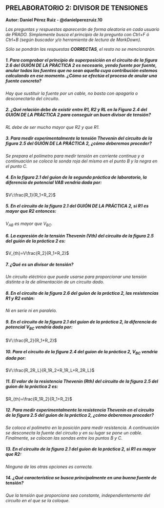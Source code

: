 ## PRELABORATORIO 2: DIVISOR DE TENSIONES

**Autor: Daniel Pérez Ruiz - @danielperezruiz.10**

*Las preguntas y respuestas aparecerán de forma aleatoria en cada usuario de PRADO. Simplemente busca el principio de la pregunta con Ctrl+F ó Ctrl+B (según buscador y/o herramienta de lectura de MarkDown).*

*Sólo se pondrán las respuestas **CORRECTAS**, el resto no se mencionarán.*

##### 1. **Para comprobar el principio de superposición en el circuito de la figura 2.6 del GUIÓN DE LA PRÁCTICA 2 es necesario, yendo fuente por fuente, anular todas las fuentes que no sean aquella cuya contribución estemos calculando en ese momento. ¿Cómo se efectúa el proceso de anular una fuente concreta?**

*Hay que sustituir la fuente por un cable, no basta con apagarla o desconectarla del circuito.*

##### 2. ¿Qué relación debe de existir entre R1, R2 y RL en la Figura 2.4 del GUIÓN DE LA PRÁCTICA 2 para conseguir un buen divisor de tensión?

*RL debe de ser mucho mayor que R2 y que R1.*

##### 3. Para medir experimentalmente la tensión Thevenin del circuito de la figura 2.5 del GUIÓN DE LA PRÁCTICA 2, ¿cómo deberemos proceder?

*Se prepara el polímetro para medir tensión en corriente continua y a continuación se coloca la sonda roja del mismo en el punto B y la negra en el punto C.*

##### 4. En la figura 2.1 del guion de la segunda práctica de laboratorio, la diferencia de potencial VAB vendría dada por:

$V\:\frac{R_1}{R_1+R_2}$

##### 5. En el circuito de la figura 2.1 del GUIÓN DE LA PRÁCTICA 2, si R1 es mayor que R2 entonces:

*$V_{AB}$ es mayor que $V_{BC}$.*

##### 6. La expresión de la tensión Thevenin (Vth) del circuito de la figura 2.5 del guión de la práctica 2 es:

$V_{th}=V\frac{R_2}{R_1+R_2}$

##### 7. ¿Qué es un divisor de tensión?

*Un circuito eléctrico que puede usarse para proporcionar una tensión distinta a la de alimentación de un circuito dado.*

##### 8. En el circuito de la figura 2.6 del guion de la práctica 2, las resistencias R1 y R2 están:

*Ni en serie ni en paralelo.*

##### 9. En el circuito de la figura 2.1 del guion de la práctica 2, la diferencia de potencial $V_{BC}$ vendría dada por:

$V\:\frac{R_2}{R_1+R_2}$

##### 10. Para el circuito de la figura 2.4 del guion de la práctica 2, $V_{BC}$ vendría dada por:

$V\:\frac{R_2R_L}{R_1R_2+R_1R_L+R_2R_L}$

##### 11. El valor de la resistencia Thevenin (Rth) del circuito de la figura 2.5 del guion de la práctica 2 es:

$R_{th}=\frac{R_1R_2}{R_1+R_2}$

##### 12. Para medir experimentalmente la resistencia Thevenin en el circuito de la figura 2.5 del guion de la práctica 2, ¿cómo deberemos proceder?

*Se coloca el polímetro en la posición para medir resistencia. A continuación se desconecta la fuente del circuito y en su lugar se pone un cable. Finalmente, se colocan las sondas entre los puntos B y C.*

##### 13.  En el circuito de la figura 2.1 del guion de la práctica 2, si R1 es mayor que R2:

*Ninguna de las otras opciones es correcta.*

##### 14. ¿Qué característica se busca principalmente en una buena fuente de tensión?

*Que la tensión que proporciona sea constante, independientemente del circuito en el que se la coloque.*